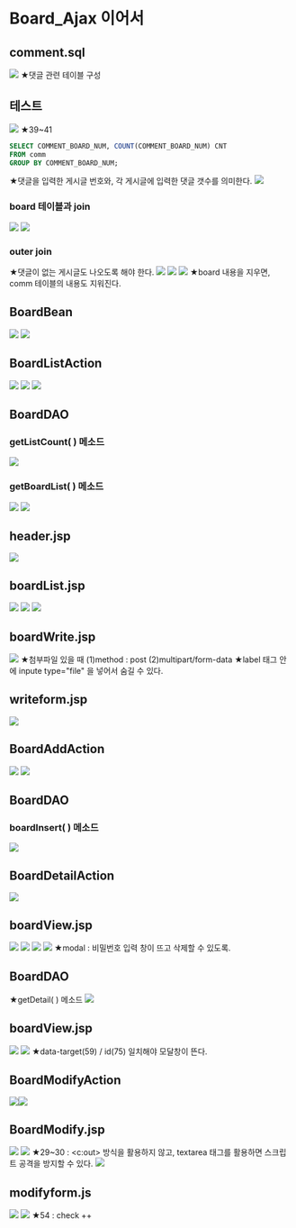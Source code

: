 # Board_Ajax 이어서
## comment.sql
![](../image/Pasted%20image%2020240318090415.png)
★댓글 관련 테이블 구성

## 테스트
![](../image/Pasted%20image%2020240318092406.png)
★39~41
``` SQL
SELECT COMMENT_BOARD_NUM, COUNT(COMMENT_BOARD_NUM) CNT
FROM comm
GROUP BY COMMENT_BOARD_NUM;
```
★댓글을 입력한 게시글 번호와, 각 게시글에 입력한 댓글 갯수를 의미한다.
![](../image/Pasted%20image%2020240318093317.png)

### board 테이블과 join
![](../image/Pasted%20image%2020240318094506.png)
![](../image/Pasted%20image%2020240318094857.png)


### outer join
★댓글이 없는 게시글도 나오도록 해야 한다.
![](../image/Pasted%20image%2020240318100207.png)
![](../image/Pasted%20image%2020240318100819.png)
![](../image/Pasted%20image%2020240318102257.png)
★board 내용을 지우면, comm 테이블의 내용도 지워진다.


## BoardBean
![](../image/Pasted%20image%2020240318103213.png)
![](../image/Pasted%20image%2020240318103004.png)



## BoardListAction
![](../image/Pasted%20image%2020240318113009.png)
![](../image/Pasted%20image%2020240318113033.png)
![](../image/Pasted%20image%2020240318113051.png)


## BoardDAO
### getListCount( ) 메소드
![](../image/Pasted%20image%2020240318122550.png)

### getBoardList( ) 메소드
![](../image/Pasted%20image%2020240318123439.png)
![](../image/Pasted%20image%2020240318123452.png)


## header.jsp
![](../image/Pasted%20image%2020240318123715.png)


## boardList.jsp
![](../image/Pasted%20image%2020240318162349.png)
![](../image/Pasted%20image%2020240318162408.png)
![](../image/Pasted%20image%2020240318162420.png)


## boardWrite.jsp
![](../image/Pasted%20image%2020240318162323.png)
★첨부파일 있을 때 (1)method : post (2)multipart/form-data
★label 태그 안에 inpute type="file" 을 넣어서 숨길 수 있다.

## writeform.jsp
![](../image/Pasted%20image%2020240318160738.png)


## BoardAddAction
![](../image/Pasted%20image%2020240318163118.png)
![](../image/Pasted%20image%2020240318171244.png)


## BoardDAO
### boardInsert( ) 메소드
![](../image/Pasted%20image%2020240319090436.png)



## BoardDetailAction
![](../image/Pasted%20image%2020240319101721.png)

## boardView.jsp
![](../image/Pasted%20image%2020240319101733.png)
![](../image/Pasted%20image%2020240319102443.png)
![](../image/Pasted%20image%2020240319103354.png)
![](../image/Pasted%20image%2020240319104106.png)
★modal : 비밀번호 입력 창이 뜨고 삭제할 수 있도록.


## BoardDAO
★getDetail( ) 메소드
![](../image/Pasted%20image%2020240319110110.png)


## boardView.jsp
![](../image/Pasted%20image%2020240319114552.png)
![](../image/Pasted%20image%2020240319111910.png)
★data-target(59) / id(75) 일치해야 모달창이 뜬다.


## BoardModifyAction
![](../image/Pasted%20image%2020240319115007.png)![](../image/Pasted%20image%2020240319120818.png)



## BoardModify.jsp
![](../image/Pasted%20image%2020240319121535.png)
![](../image/Pasted%20image%2020240319122436.png)
★29~30 : \<c:out> 방식을 활용하지 않고, textarea 태그를 활용하면 스크립트 공격을 방지할 수 있다.
![](../image/Pasted%20image%2020240319123005.png)



## modifyform.js
![](../image/Pasted%20image%2020240319124409.png)
![](../image/Pasted%20image%2020240319142743.png)
★54 : check ++
